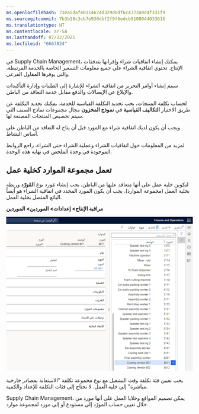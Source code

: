 ```yaml
---
ms.openlocfilehash: 73ea5dafe0114674d329d0df6c4773a9d4f331f9
ms.sourcegitcommit: 7b3b18c3cb7e930dbf2f9f6edcb9108044033616
ms.translationtype: HT
ms.contentlocale: ar-SA
ms.lasthandoff: 07/22/2021
ms.locfileid: "6667824"
---
```


في Supply Chain Management، يمكنك إنشاء اتفاقيات شراء وإقرانها بتدفقات الإنتاج. تحتوي اتفاقية الشراء على جميع معلومات التسعير الخاصة بالخدمة المرتبطة، والتي يوفرها المقاول الفرعي.


سيتم إنشاء أوامر التحرير من اتفاقية الشراء للإشارة إلى الطلبات وإدارة التأكيدات والإبلاغ عن الإيصالات والدفع مقابل خدمة التعاقد من الباطن.

لحساب تكلفة المنتجات، يجب تحديد التكلفة القياسية للخدمة. يمكنك تحديد التكلفة عن طريق الاختيار **التكاليف القياسية** في **نموذج المخزون** مجال مجموعات نماذج الصنف التي سيتم تخصيص المنتجات المصنعة لها.


ويجب أن يكون لديك اتفاقية شراء مع المورد قبل أن يتاح له التعاقد من الباطن على أساس النشاط.

لمزيد من المعلومات حول اتفاقيات الشراء وعملية الشراء حتى الشراء، راجع الروابط الموجودة في وحدة الملخص في نهاية هذه الوحدة.

## <a name="resource-group-acts-as-a-work-cell"></a>تعمل مجموعة الموارد كخلية عمل

لتكوين خلية عمل على أنها متعاقد عليها من الباطن، يجب إنشاء مَورد نوع **المُورّد** وربطه بخلية العمل (مجموعة الموارد). يجب أن يكون المورد المحدد في اتفاقية الشراء هو أيضاً البائع المتصل بخلية العمل.

**مراقبة الإنتاج> إعدادات> الموردين> الموردين**

[![لقطة شاشة على Finance and Operations صفحة موردي.](../media/resource-1.png)](../media/resource-1.png#lightbox) 

يجب تعيين فئة تكلفة وقت التشغيل مع نوع مجموعة تكلفة "الاستعانة بمصادر خارجية مباشرة" إلى خلية العمل. لا نحتاج إلى فئات التكلفة للإعداد والكمية.

Supply Chain Management، يمكن تصميم المواقع وخلايا العمل على أنها مورد من خلال تعيين حساب المورّد إلى مستودع أو إلى مورد لمجموعة موارد.
